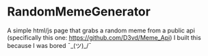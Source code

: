 # RandomMemeGenerator
A simple html/js page that grabs a random meme from a public api (specifically this one: https://github.com/D3vd/Meme_Api)
I built this because I was bored ¯\_(ツ)_/¯
